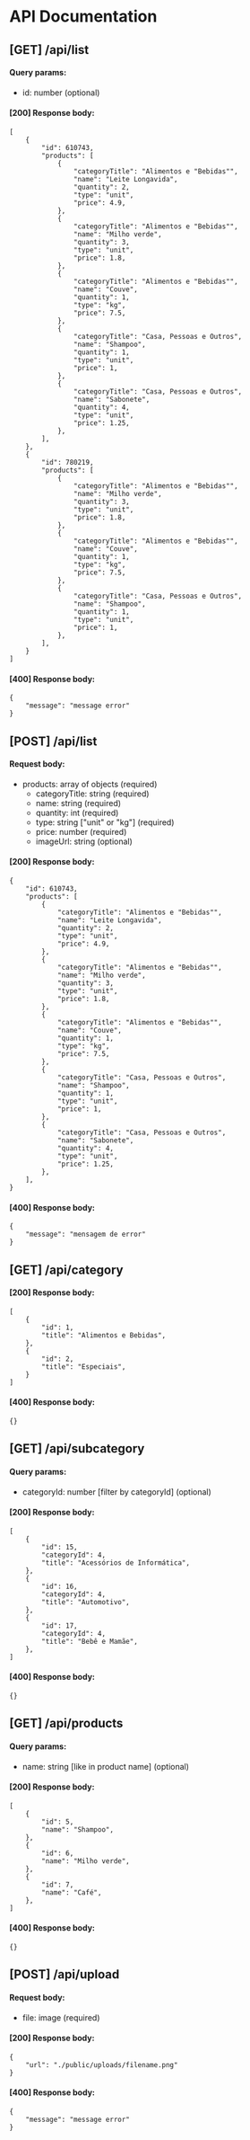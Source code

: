 # API Documentation

## [GET] /api/list

#### Query params:

- id: number (optional)

#### [200] Response body:

```
[
    {
        "id": 610743,
        "products": [
            {
                "categoryTitle": "Alimentos e "Bebidas"",
                "name": "Leite Longavida",
                "quantity": 2,
                "type": "unit",
                "price": 4.9,
            },
            {
                "categoryTitle": "Alimentos e "Bebidas"",
                "name": "Milho verde",
                "quantity": 3,
                "type": "unit",
                "price": 1.8,
            },
            {
                "categoryTitle": "Alimentos e "Bebidas"",
                "name": "Couve",
                "quantity": 1,
                "type": "kg",
                "price": 7.5,
            },
            {
                "categoryTitle": "Casa, Pessoas e Outros",
                "name": "Shampoo",
                "quantity": 1,
                "type": "unit",
                "price": 1,
            },
            {
                "categoryTitle": "Casa, Pessoas e Outros",
                "name": "Sabonete",
                "quantity": 4,
                "type": "unit",
                "price": 1.25,
            },
        ],
    },
    {
        "id": 780219,
        "products": [
            {
                "categoryTitle": "Alimentos e "Bebidas"",
                "name": "Milho verde",
                "quantity": 3,
                "type": "unit",
                "price": 1.8,
            },
            {
                "categoryTitle": "Alimentos e "Bebidas"",
                "name": "Couve",
                "quantity": 1,
                "type": "kg",
                "price": 7.5,
            },
            {
                "categoryTitle": "Casa, Pessoas e Outros",
                "name": "Shampoo",
                "quantity": 1,
                "type": "unit",
                "price": 1,
            },
        ],
    }
]
```

#### [400] Response body:

```
{
    "message": "message error"
}
```

## [POST] /api/list

#### Request body:

- products: array of objects (required)
  - categoryTitle: string (required)
  - name: string (required)
  - quantity: int (required)
  - type: string ["unit" or "kg"] (required)
  - price: number (required)
  - imageUrl: string (optional)

#### [200] Response body:

```
{
    "id": 610743,
    "products": [
        {
            "categoryTitle": "Alimentos e "Bebidas"",
            "name": "Leite Longavida",
            "quantity": 2,
            "type": "unit",
            "price": 4.9,
        },
        {
            "categoryTitle": "Alimentos e "Bebidas"",
            "name": "Milho verde",
            "quantity": 3,
            "type": "unit",
            "price": 1.8,
        },
        {
            "categoryTitle": "Alimentos e "Bebidas"",
            "name": "Couve",
            "quantity": 1,
            "type": "kg",
            "price": 7.5,
        },
        {
            "categoryTitle": "Casa, Pessoas e Outros",
            "name": "Shampoo",
            "quantity": 1,
            "type": "unit",
            "price": 1,
        },
        {
            "categoryTitle": "Casa, Pessoas e Outros",
            "name": "Sabonete",
            "quantity": 4,
            "type": "unit",
            "price": 1.25,
        },
    ],
}
```

#### [400] Response body:

```
{
    "message": "mensagem de error"
}
```

## [GET] /api/category

#### [200] Response body:

```
[
    {
        "id": 1,
        "title": "Alimentos e Bebidas",
    },
    {
        "id": 2,
        "title": "Especiais",
    }
]
```

#### [400] Response body:

```
{}
```

## [GET] /api/subcategory

#### Query params:

- categoryId: number [filter by categoryId] (optional)

#### [200] Response body:

```
[
    {
        "id": 15,
        "categoryId": 4,
        "title": "Acessórios de Informática",
    },
    {
        "id": 16,
        "categoryId": 4,
        "title": "Automotivo",
    },
    {
        "id": 17,
        "categoryId": 4,
        "title": "Bebê e Mamãe",
    },
]
```

#### [400] Response body:

```
{}
```

## [GET] /api/products

#### Query params:

- name: string [like in product name] (optional)

#### [200] Response body:

```
[
    {
        "id": 5,
        "name": "Shampoo",
    },
    {
        "id": 6,
        "name": "Milho verde",
    },
    {
        "id": 7,
        "name": "Café",
    },
]
```

#### [400] Response body:

```
{}
```

## [POST] /api/upload

#### Request body:

- file: image (required)

#### [200] Response body:

```
{
    "url": "./public/uploads/filename.png"
}
```

#### [400] Response body:

```
{
    "message": "message error"
}
```
